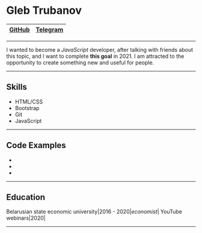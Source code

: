 # Gleb Trubanov
[GitHub](https://github.com/Trubanov)|[Telegram](https://t.me/ccrew10)|
-------------------------------------|--------------------------------|
_____________________________________________________________________________________________________________
I wanted to become a *JavaScript* developer, after talking with friends about this topic, and I want to complete **this goal** in 2021. I am attracted to the opportunity to create something new and useful for people.
_____________________________________________________________________________________________________________
## Skills
* HTML/CSS
* Bootstrap
* Git
* JavaScript
_____________________________________________________________________________________________________________
## Code Examples
* 
* 
* 
_____________________________________________________________________________________________________________
## Education 
Belarusian state economic university|2016 - 2020|*economist*|
YouTube webinars|2020|

_____________________________________________________________________________________________________________